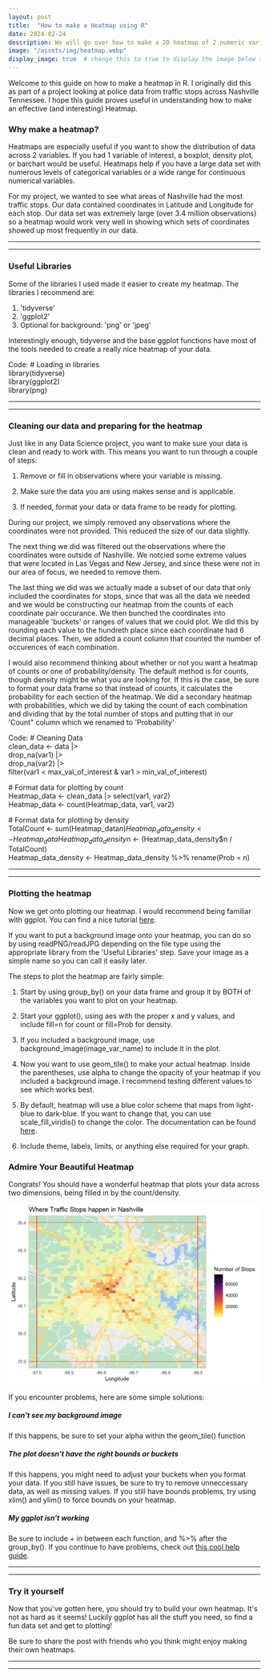 ```yaml
---
layout: post
title:  "How to make a Heatmap using R"
date: 2024-02-24
description: We will go over how to make a 2D heatmap of 2 numeric variables using R/RStudio.  
image: "/assets/img/heatmap.webp"
display_image: true  # change this to true to display the image below the banner 
---
```

<p class="intro"><span class="dropcap">W</span>elcome to this guide on how to make a heatmap in R. I originally did this as part of a project looking at police data from traffic stops across Nashville Tennessee. I hope this guide proves useful in understanding how to make an effective (and interesting) Heatmap.</p>

### Why make a heatmap?

Heatmaps are especially useful if you want to show the distribution of data across 2 variables. If you had 1 variable of interest, a boxplot, density plot, or barchart would be useful. Heatmaps help if you have a large data set with numerous levels of categorical variables or a wide range for continuous numerical variables.

For my project, we wanted to see what areas of Nashville had the most traffic stops. Our data contained coordinates in Latitude and Longitude for each stop. Our data set was extremely large (over 3.4 million observations) so a heatmap would work very well in showing which sets of coordinates showed up most frequently in our data.

---
---

### Useful Libraries  

Some of the libraries I used made it easier to create my heatmap. The libraries I recommend are:

1. 'tidyverse'
2. 'ggplot2'
3. Optional for background: 'png' or 'jpeg'

Interestingly enough, tidyverse and the base ggplot functions have most of the tools needed to create a really nice heatmap of your data.

Code:
\# Loading in libraries  
library(tidyverse)  
library(ggplot2)  
library(png)

---
---

### Cleaning our data and preparing for the heatmap  

Just like in any Data Science project, you want to make sure your data is clean and ready to work with. This means you want to run through a couple of steps:

1. Remove or fill in observations where your variable is missing.

2. Make sure the data you are using makes sense and is applicable.

3. If needed, format your data or data frame to be ready for plotting.

During our project, we simply removed any observations where the coordinates were not provided. This reduced the size of our data slightly. 

The next thing we did was filtered out the observations where the coordinates were outside of Nashville. We notcied some extreme values that were located in Las Vegas and New Jersey, and since these were not in our area of focus, we needed to remove them.

The last thing we did was we actually made a subset of our data that only included the coordinates for stops, since that was all the data we needed and we would be constructing our heatmap from the counts of each coordinate pair occurance. We then bunched the coordinates into manageable 'buckets' or ranges of values that we could plot. We did this by rounding each value to the hundreth place since each coordinate had 6 decimal places. Then, we added a count column that counted the number of occurences of each combination.

I would also recommend thinking about whether or not you want a heatmap of counts or one of probability/density. The default method is for counts, though density might be what you are looking for. If this is the case, be sure to format your data frame so that instead of counts, it calculates the probability for each section of the heatmap. We did a secondary heatmap with probabilities, which we did by taking the count of each combination and dividing that by the total number of stops and putting that in our 'Count" column which we renamed to 'Probability'

Code:
\# Cleaning Data  
clean_data <- data |>  
    drop_na(var1) |>  
    drop_na(var2) |>  
    filter(var1 < max_val_of_interest & var1 > min_val_of_interest)

\# Format data for plotting by count  
Heatmap_data <- clean_data |> select(var1, var2)  
Heatmap_data <- count(Heatmap_data, var1, var2)

\# Format data for plotting by density  
TotalCount <- sum(Heatmap_data$n)  
Heatmap_data_density <- Heatmap_data  
Heatmap_data_density$n <- (Heatmap_data_density$n / TotalCount)  
Heatmap_data_density <- Heatmap_data_density %>% rename(Prob = n)

---
---

### Plotting the heatmap

Now we get onto plotting our heatmap. I would recommend being familiar with ggplot. You can find a nice tutorial [here](https://r-statistics.co/Complete-Ggplot2-Tutorial-Part1-With-R-Code.html).

If you want to put a background image onto your heatmap, you can do so by using readPNG/readJPG depending on the file type using the appropriate library from the 'Useful Libraries' step. Save your image as a simple name so you can call it easily later.

The steps to plot the heatmap are fairly simple:

1. Start by using group_by() on your data frame and group it by BOTH of the variables you want to plot on your heatmap.

2. Start your ggplot(), using aes with the proper x and y values, and include fill=n for count or fill=Prob for density.

3. If you included a background image, use background_image(image_var_name) to include it in the plot.

4. Now you want to use geom_tile() to make your actual heatmap. Inside the parentheses, use alpha to change the opacity of your heatmap if you included a background image. I recommend testing different values to see which works best.

5. By default, heatmap will use a blue color scheme that maps from light-blue to dark-blue. If you want to change that, you can use scale_fill_viridis() to change the color. The documentation can be found [here](https://www.rdocumentation.org/packages/viridis/versions/0.6.5/topics/scale_fill_viridis).

6. Include theme, labels, limits, or anything else required for your graph.

### Admire Your Beautiful Heatmap

Congrats! You should have a wonderful heatmap that plots your data across two dimensions, being filled in by the count/density.

![My Nashville Traffic Stop Heatmap](assets/img/Nash_Heatmap.png)

If you encounter problems, here are some simple solutions:

##### I can't see my background image
If this happens, be sure to set your alpha within the geom_tile() function

##### The plot doesn't have the right bounds or buckets
If this happens, you might need to adjust your buckets when you format your data. If you still have issues, be sure to try to remove unneccessary data, as well as missing values. If you still have bounds problems, try using xlim() and ylim() to force bounds on your heatmap.

##### My ggplot isn't working
Be sure to include + in between each function, and %>% after the group_by(). If you continue to have problems, check out [this cool help guide](https://ggplot2.tidyverse.org/).

---
---

### Try it yourself 

Now that you've gotten here, you should try to build your own heatmap. It's not as hard as it seems! Luckily ggplot has all the stuff you need, so find a fun data set and get to plotting!

Be sure to share the post with friends who you think might enjoy making their own heatmaps.

---
---